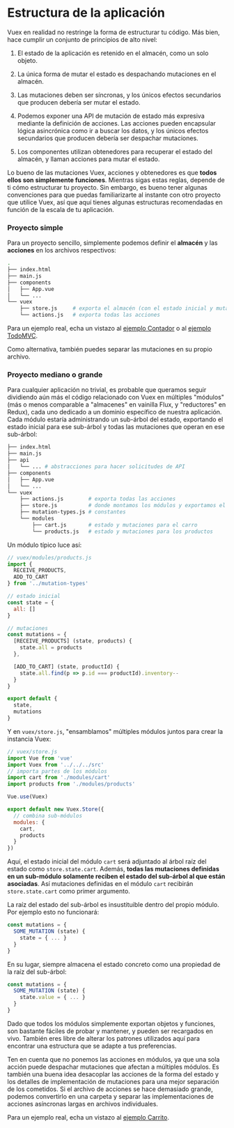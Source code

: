 # Estructura de la aplicación

Vuex en realidad no restringe la forma de estructurar tu código. Más bien, hace cumplir un conjunto de principios de alto nivel:

1. El estado de la aplicación es retenido en el almacén, como un solo objeto.

2. La única forma de mutar el estado es despachando mutaciones en el almacén.

3. Las mutaciones deben ser síncronas, y los únicos efectos secundarios que producen debería ser mutar el estado.

4. Podemos exponer una API de mutación de estado más expresiva mediante la definición de acciones. Las acciones pueden encapsular lógica asincrónica como ir a buscar los datos, y los únicos efectos secundarios que producen debería ser despachar mutaciones.

5. Los componentes utilizan obtenedores para recuperar el estado del almacén, y llaman acciones para mutar el estado.

Lo bueno de las mutaciones Vuex, acciones y obtenedores es que **todos ellos son simplemente funciones**. Mientras sigas estas reglas, depende de ti cómo estructurar tu proyecto. Sin embargo, es bueno tener algunas convenciones para que puedas familiarizarte al instante con otro proyecto que utilice Vuex, así que aquí tienes algunas estructuras recomendadas en función de la escala de tu aplicación.

### Proyecto simple

Para un proyecto sencillo, simplemente podemos definir el **almacén** y las **acciones** en los archivos respectivos:

``` bash
.
├── index.html
├── main.js
├── components
│   ├── App.vue
│   └── ...
└── vuex
    ├── store.js     # exporta el almacén (con el estado inicial y mutaciones)
    └── actions.js   # exporta todas las acciones
```

Para un ejemplo real, echa un vistazo al [ejemplo Contador](https://github.com/vuejs/vuex/tree/master/examples/counter) o al [ejemplo TodoMVC](https://github.com/vuejs/vuex/tree/master/examples/todomvc).

Como alternativa, también puedes separar las mutaciones en su propio archivo.

### Proyecto mediano o grande

Para cualquier aplicación no trivial, es probable que queramos seguir dividiendo aún más el código relacionado con Vuex en múltiples "módulos" (más o menos comparable a "almacenes" en vainilla Flux, y "reductores" en Redux), cada uno dedicado a un dominio específico de nuestra aplicación. Cada módulo estaría administrando un sub-árbol del estado, exportando el estado inicial para ese sub-árbol y todas las mutaciones que operan en ese sub-árbol:

``` bash
├── index.html
├── main.js
├── api
│   └── ... # abstracciones para hacer solicitudes de API
├── components
│   ├── App.vue
│   └── ...
└── vuex
    ├── actions.js        # exporta todas las acciones
    ├── store.js          # donde montamos los módulos y exportamos el almacén
    ├── mutation-types.js # constantes
    └── modules
        ├── cart.js       # estado y mutaciones para el carro
        └── products.js   # estado y mutaciones para los productos
```

Un módulo típico luce así:

``` js
// vuex/modules/products.js
import {
  RECEIVE_PRODUCTS,
  ADD_TO_CART
} from '../mutation-types'

// estado inicial
const state = {
  all: []
}

// mutaciones
const mutations = {
  [RECEIVE_PRODUCTS] (state, products) {
    state.all = products
  },

  [ADD_TO_CART] (state, productId) {
    state.all.find(p => p.id === productId).inventory--
  }
}

export default {
  state,
  mutations
}
```

Y en `vuex/store.js`, "ensamblamos" múltiples módulos juntos para crear la instancia Vuex:

``` js
// vuex/store.js
import Vue from 'vue'
import Vuex from '../../../src'
// importa partes de los módulos
import cart from './modules/cart'
import products from './modules/products'

Vue.use(Vuex)

export default new Vuex.Store({
  // combina sub-módulos
  modules: {
    cart,
    products
  }
})
```

Aquí, el estado inicial del módulo `cart` será adjuntado al árbol raíz del estado como `store.state.cart`. Además, **todas las mutaciones definidas en un sub-módulo solamente reciben el estado del sub-árbol al que están asociadas**. Así mutaciones definidas en el módulo `cart` recibirán `store.state.cart` como primer argumento.

La raíz del estado del sub-árbol es insustituible dentro del propio módulo. Por ejemplo esto no funcionará:

``` js
const mutations = {
  SOME_MUTATION (state) {
    state = { ... }
  }
}
```

En su lugar, siempre almacena el estado concreto como una propiedad de la raíz del sub-árbol:

``` js
const mutations = {
  SOME_MUTATION (state) {
    state.value = { ... }
  }
}
```

Dado que todos los módulos simplemente exportan objetos y funciones, son bastante fáciles de probar y mantener, y pueden ser recargados en vivo. También eres libre de alterar los patrones utilizados aquí para encontrar una estructura que se adapte a tus preferencias.

Ten en cuenta que no ponemos las acciones en módulos, ya que una sola acción puede despachar mutaciones que afectan a múltiples módulos. Es también una buena idea desacoplar las acciones de la forma del estado y los detalles de implementación de mutaciones para una mejor separación de los cometidos. Si el archivo de acciones se hace demasiado grande, podemos convertirlo en una carpeta y separar las implementaciones de acciones asíncronas largas en archivos individuales.

Para un ejemplo real, echa un vistazo al [ejemplo Carrito](https://github.com/vuejs/vuex/tree/master/examples/shopping-cart).
